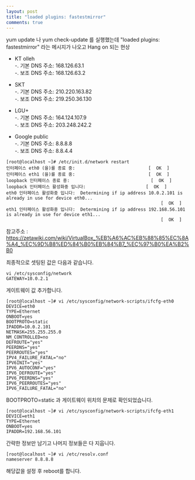 ```yaml
---
layout: post
title: "loaded plugins: fastestmirror"
comments: true
---
```


yum update 나 yum check-update 를 실행했는데 "loaded plugins: fastestmirror" 라는 메시지가 나오고 Hang on 되는 현상

* KT olleh  
  -. 기본 DNS 주소: 168.126.63.1  
  -. 보조 DNS 주소: 168.126.63.2

* SKT  
  -. 기본 DNS 주소: 210.220.163.82  
  -. 보조 DNS 주소: 219.250.36.130  

* LGU+  
  -. 기본 DNS 주소: 164.124.107.9  
  -. 보조 DNS 주소: 203.248.242.2  

* Google public  
  -. 기본 DNS 주소: 8.8.8.8   
  -. 보조 DNS 주소: 8.8.4.4  


```
[root@localhost ~]# /etc/init.d/network restart
인터페이스 eth0 (을)를 종료 중:                            [  OK  ]
인터페이스 eth1 (을)를 종료 중:                            [  OK  ]
loopback 인터페이스 종료 중:                               [  OK  ]
loopback 인터페이스 활성화중 입니다:                       [  OK  ]
eth0 인터페이스 활성화중 입니다:  Determining if ip address 10.0.2.101 is already in use for device eth0...
                                                           [  OK  ]
eth1 인터페이스 활성화중 입니다:  Determining if ip address 192.168.56.101 is already in use for device eth1...
                                                           [  OK  ]
```


참고주소 : https://zetawiki.com/wiki/VirtualBox_%EB%A6%AC%EB%88%85%EC%8A%A4_%EC%9D%B8%ED%84%B0%EB%84%B7_%EC%97%B0%EA%B2%B0

최종적으로 셋팅된 값은 다음과 같습니다.


```
vi /etc/sysconfig/network
GATEWAY=10.0.2.1
```
게이트웨이 값 추가합니다.


```
[root@localhost ~]# vi /etc/sysconfig/network-scripts/ifcfg-eth0  
DEVICE=eth0
TYPE=Ethernet
ONBOOT=yes
BOOTPROTO=static
IPADDR=10.0.2.101
NETMASK=255.255.255.0
NM_CONTROLLED=no
DEFROUTE="yes"
PEERDNS="yes"
PEERROUTES="yes"
IPV4_FAILURE_FATAL="no"
IPV6INIT="yes"
IPV6_AUTOCONF="yes"
IPV6_DEFROUTE="yes"
IPV6_PEERDNS="yes"
IPV6_PEERROUTES="yes"
IPV6_FAILURE_FATAL="no"
```

BOOTPROTO=static 과 게이트웨이 위치의 문제로 확인되었습니다.

```
[root@localhost ~]# vi /etc/sysconfig/network-scripts/ifcfg-eth1  
DEVICE=eth1
TYPE=Ethernet
ONBOOT=yes
IPADDR=192.168.56.101
```

간략한 정보만 남기고 나머지 정보들은 다 지웁니다.  

```
[root@localhost ~]# vi /etc/resolv.conf
nameserver 8.8.8.8

```

해당값을 설정 후 reboot를 합니다. 
